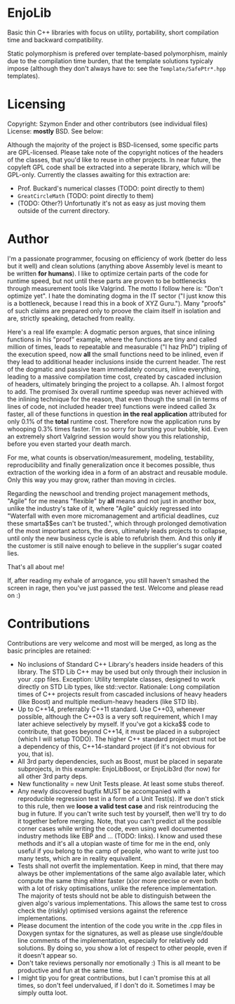 # EnjoLib
Basic thin C++ libraries with focus on utility, portability, short compilation time and backward compatibility.

Static polymorphism is prefered over template-based polymorphism, mainly due to the compilation time burden, that the template solutions typicaly impose (although they don't always have to: see the `Template/SafePtr*.hpp` templates).

# Licensing
Copyright: Szymon Ender and other contributors (see individual files)
License: **mostly** BSD. See below:

Although the majority of the project is BSD-licensed, some specific parts are GPL-licensed. Please take note of the copyright notices of the headers of the classes, that you'd like to reuse in other projects. In near future, the copyleft GPL code shall be extracted into a seperate library, which will be GPL-only. Currently the classes awaiting for this extraction are:
- Prof. Buckard's numerical classes (TODO: point directly to them)
- `GreatCircleMath` (TODO: point directly to them)
- (TODO: Other?)
Unfortunatly it's not as easy as just moving them outside of the current directory.

# Author
I'm a passionate programmer, focusing on efficiency of work (better do less but it well) and clean solutions (anything above Assembly level is meant to be written **for humans**). I like to optimize certain parts of the code for runtime speed, but not until these parts are proven to be bottlenecks through measurement tools like Valgrind. The motto I follow here is: "Don't optimize yet". I hate the dominating dogma in the IT sector ("I just know this is a bottleneck, because I read this in a book of XYZ Guru."). Many "proofs" of such claims are prepared only to proove the claim itself in isolation and are, strictly speaking, detached from reality. 

Here's a real life example: A dogmatic person argues, that since inlining functions in his "proof" example, where the functions are tiny and called million of times, leads to repeatable and measurable ("I haz PhD") tripling of the execution speed, now **all** the small functions need to be inlined, even if they lead to additional header inclusions inside the current header. The rest of the dogmatic and passive team immediately concurs, inline everything, leading to a massive compilation time cost, created by cascaded inclusion of headers, ultimately bringing the project to a collapse. Ah. I almost forgot to add. The promised 3x overall runtime speedup was never achieved with the inlining technique for the reason, that even though the small (in terms of lines of code, not included header tree) functions were indeed called 3x faster, all of these functions in question **in the real application** attributed for only 0.1% of the **total** runtime cost. Therefore now the application runs by whooping 0.3% times faster. I'm so sorry for bursting your bubble, kid. Even an extremely short Valgrind session would show you this relationship, before you even started your death march.

For me, what counts is observation/measurement, modeling, testability, reproducibility and finally generalization once it becomes possible, thus extraction of the working idea in a form of an abstract and reusable module. Only this way you may grow, rather than moving in circles.

Regarding the newschool and trending project management methods, "Agile" for me means "flexible" by **all** means and not just in another box, unlike the industry's take of it, where "Agile" quickly regressed into "Waterfall with even more micromanagement and artificial deadlines, cuz these smarta$$es can't be trusted.", which through prolonged demotivation of the most important actors, the devs, ultimately leads projects to collapse, until only the new business cycle is able to refubrish them. And this only **if** the customer is still naive enough to believe in the supplier's sugar coated lies.

That's all about me! 

If, after reading my exhale of arrogance, you still haven't smashed the screen in rage, then you've just passed the test. Welcome and please read on :)

# Contributions
Contributions are very welcome and most will be merged, as long as the basic principles are retained:
- No inclusions of Standard C++ Library's headers inside headers of this library. The STD Lib C++ may be used but only through their inclusion in your .cpp files. Exception: Utility template classes, designed to work directly on STD Lib types, like std::vector. Rationale: Long compilation times of C++ projects result from cascaded inclusions of heavy headers (like Boost) and multiple medium-heavy headers (like STD lib).
- Up to C++14, preferrably C++11 standard. Use C++03, whenever possible, although the C++03 is a very soft requirement, which I may later achieve selectively by myself. If you've got a kicka$$ code to contribute, that goes beyond C++14, it must be placed in a subproject (which I will setup TODO). The higher C++ standard project must not be a dependency of this, C++14-standard project (if it's not obvious for you, that is).
- All 3rd party dependencies, such as Boost, must be placed in separate subprojects, in this example: EnjoLibBoost, or EnjoLib3rd (for now) for all other 3rd party deps. 
- New functionality = new Unit Tests please. At least some stubs thereof.
- Any newly discovered bugfix MUST be accompanied with a reproducible regression test in a form of a Unit Test(s). If we don't stick to this rule, then we **loose a valid test case** and risk reintroducing the bug in future. If you can't write such test by yourself, then we'll try to do it together before merging. Note, that you can't predict all the possible corner cases while writing the code, even using well documented industry methods like EBP and ... (TODO: links). I know and used these methods and it's all a utopian waste of time for me in the end, only useful if you belong to the camp of people, who want to write just too many tests, which are in reality equivallent. 
- Tests shall not overfit the implementation. Keep in mind, that there may always be other implementations of the same algo available later, which compute the same thing eihter faster (x)or more precise or even both with a lot of risky optimisations, unlike the reference implementation. The majority of tests should not be able to distinguish between the given algo's various implementations. This allows the same test to cross check the (riskly) optimised versions against the reference implementations.
- Please document the intention of the code you write in the .cpp files in Doxygen syntax for the signatures, as well as please use single/double line comments of the implementation, especially for relatively odd solutions. By doing so, you show a lot of respect to other people, even if it doesn't appear so.
- Don't take reviews personally nor emotionally :) This is all meant to be productive and fun at the same time. 
- I might tip you for great contributions, but I can't promise this at all times, so don't feel undervalued, if I don't do it. Sometimes I may be simply outta loot.

